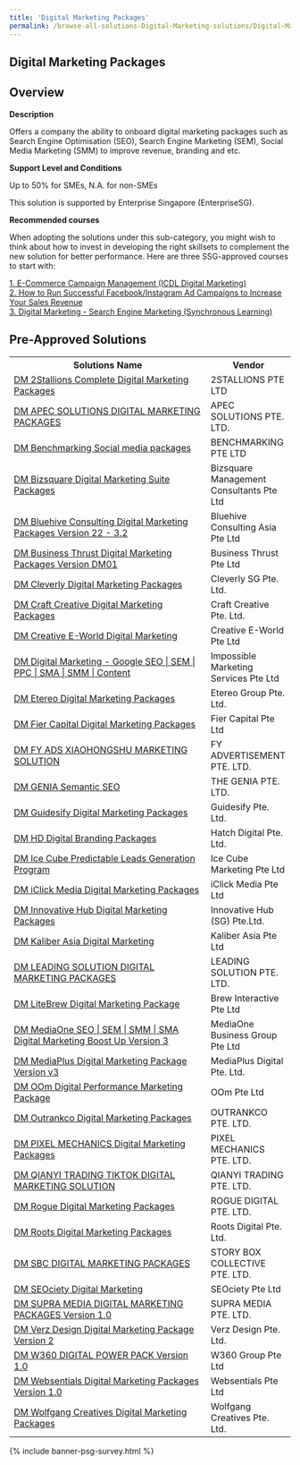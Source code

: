 ```yaml
---
title: 'Digital Marketing Packages'
permalink: /browse-all-solutions-Digital-Marketing-solutions/Digital-Marketing-Packages
---
```


## Digital Marketing Packages
## Overview

**Description**

Offers a company the ability to onboard digital marketing packages such as Search Engine Optimisation (SEO), Search Engine Marketing (SEM), Social Media Marketing (SMM) to improve revenue, branding and etc.

**Support Level and Conditions**

Up to 50% for SMEs, N.A. for non-SMEs

This solution is supported by Enterprise Singapore (EnterpriseSG).

**Recommended courses**

When adopting the solutions under this sub-category, you might wish to think about how to invest in developing the right skillsets to complement the new solution for better performance. Here are three SSG-approved courses to start with:

<a href='https://sfec.enterprisejobskills.gov.sg/Course_Internet/CourseDetail.aspx?CoursesReferenceNumber=TGS-2020505701'  target='_blank' rel='noopener'>1. E-Commerce Campaign Management (ICDL Digital Marketing) </a><br>
<a href='https://sfec.enterprisejobskills.gov.sg/Course_Internet/CourseDetail.aspx?CoursesReferenceNumber=TGS-2021007092'  target='_blank' rel='noopener'>2. How to Run Successful Facebook/Instagram Ad Campaigns to Increase Your Sales Revenue</a><br>
<a href='https://sfec.enterprisejobskills.gov.sg/Course_Internet/CourseDetail.aspx?CoursesReferenceNumber=TGS-2020501668'  target='_blank' rel='noopener'>3. Digital Marketing - Search Engine Marketing (Synchronous Learning)</a><br>

## Pre-Approved Solutions

<table>
<tr>
<th style='width: auto;'><b>Solutions Name</b></th>
<th style='width: 30%;'><b>Vendor</b></th>
</tr>
<tr>
<td><a href='/productivity-solutions-grant/solutionrepo/201529110M-DM-2Stllons-Complt-Dgtl-Mrktng-PKG-G' target='_blank'>DM 2Stallions Complete Digital Marketing Packages</a><br></td>
<td>2STALLIONS PTE LTD</td>
</tr>
<tr>
<td><a href='/productivity-solutions-grant/solutionrepo/201713785N-DM-APEC-SLNS-DIGITAL-MARKETING-PACKAGES-G' target='_blank'>DM APEC SOLUTIONS DIGITAL MARKETING PACKAGES</a><br></td>
<td>APEC SOLUTIONS PTE. LTD.</td>
</tr>
<tr>
<td><a href='/productivity-solutions-grant/solutionrepo/201714165W-DM-Bnchmrkng-Socl-md-PKG-G' target='_blank'>DM Benchmarking Social media packages</a><br></td>
<td>BENCHMARKING PTE LTD</td>
</tr>
<tr>
<td><a href='/productivity-solutions-grant/solutionrepo/201325568H-DM-Bzsqur-Dgtl-Mrktng-Sut-PKG-G' target='_blank'>DM Bizsquare Digital Marketing Suite Packages</a><br></td>
<td>Bizsquare Management Consultants Pte Ltd</td>
</tr>
<tr>
<td><a href='/productivity-solutions-grant/solutionrepo/202205403H-DM-Bluhv-CST-Dgtl-Mrktng-PKG-v-22-32-G' target='_blank'>DM Bluehive Consulting Digital Marketing Packages Version 22 - 3.2</a><br></td>
<td>Bluehive Consulting Asia Pte Ltd</td>
</tr>
<tr>
<td><a href='/productivity-solutions-grant/solutionrepo/201410722E-DM-Busnss-Thrust-Dgtl-Mrktng-PKG-v-DM01-G' target='_blank'>DM Business Thrust Digital Marketing Packages Version DM01</a><br></td>
<td>Business Thrust Pte Ltd</td>
</tr>
<tr>
<td><a href='/productivity-solutions-grant/solutionrepo/201734623N-DM-Clvrly-Dgtl-Mrktng-PKG-G' target='_blank'>DM Cleverly Digital Marketing Packages</a><br></td>
<td>Cleverly SG Pte. Ltd.</td>
</tr>
<tr>
<td><a href='/productivity-solutions-grant/solutionrepo/201920974R-DM-Crft-Crtv-Dgtl-Mrktng-PKG-G' target='_blank'>DM Craft Creative Digital Marketing Packages</a><br></td>
<td>Craft Creative Pte. Ltd.</td>
</tr>
<tr>
<td><a href='/productivity-solutions-grant/solutionrepo/200200017N-DM-Crtv-EWorld-Dgtl-Mrktng-G' target='_blank'>DM Creative E-World Digital Marketing</a><br></td>
<td>Creative E-World Pte Ltd</td>
</tr>
<tr>
<td><a href='/productivity-solutions-grant/solutionrepo/201621104R-DM-Dgtl-Mrktng-Googl-SEO-SEM-PPC-SMA-SMM-Contnt-G' target='_blank'>DM Digital Marketing - Google SEO | SEM | PPC | SMA | SMM | Content</a><br></td>
<td>Impossible Marketing Services Pte Ltd</td>
</tr>
<tr>
<td><a href='/productivity-solutions-grant/solutionrepo/201229727W-DM-Etro-Dgtl-Mrktng-PKG-G' target='_blank'>DM Etereo Digital Marketing Packages</a><br></td>
<td>Etereo Group Pte. Ltd.</td>
</tr>
<tr>
<td><a href='/productivity-solutions-grant/solutionrepo/201800551Z-DM-Fr-Cptl-Dgtl-Mrktng-PKG-G' target='_blank'>DM Fier Capital Digital Marketing Packages</a><br></td>
<td>Fier Capital Pte Ltd</td>
</tr>
<tr>
<td><a href='/productivity-solutions-grant/solutionrepo/202201831W-DM-FY-ADS-XIAOHONGSHU-MARKETING-SLN-G' target='_blank'>DM FY ADS XIAOHONGSHU MARKETING SOLUTION</a><br></td>
<td>FY ADVERTISEMENT PTE. LTD.</td>
</tr>
<tr>
<td><a href='/productivity-solutions-grant/solutionrepo/201916250E-DM-GENIA-Smntc-SEO-G' target='_blank'>DM GENIA Semantic SEO</a><br></td>
<td>THE GENIA PTE. LTD.</td>
</tr>
<tr>
<td><a href='/productivity-solutions-grant/solutionrepo/202012036D-DM-Gudsfy-Dgtl-Mrktng-PKG-G' target='_blank'>DM Guidesify Digital Marketing Packages</a><br></td>
<td>Guidesify Pte. Ltd.</td>
</tr>
<tr>
<td><a href='/productivity-solutions-grant/solutionrepo/202113658W-DM-HD-Dgtl-Brndng-PKG-G' target='_blank'>DM HD Digital Branding Packages</a><br></td>
<td>Hatch Digital Pte. Ltd.</td>
</tr>
<tr>
<td><a href='/productivity-solutions-grant/solutionrepo/201808580W-DM-Ic-Cub-Prdctbl-Lds-Gnrton-Progrm-G' target='_blank'>DM Ice Cube Predictable Leads Generation Program</a><br></td>
<td>Ice Cube Marketing Pte Ltd</td>
</tr>
<tr>
<td><a href='/productivity-solutions-grant/solutionrepo/201134148Z-DM-Clck-Md-Dgtl-Mrktng-PKG-G' target='_blank'>DM iClick Media Digital Marketing Packages</a><br></td>
<td>iClick Media Pte Ltd</td>
</tr>
<tr>
<td><a href='/productivity-solutions-grant/solutionrepo/201632791Z-DM-Innovtv-Hub-Dgtl-Mrktng-PKG-G' target='_blank'>DM Innovative Hub Digital Marketing Packages</a><br></td>
<td>Innovative Hub (SG) Pte.Ltd.</td>
</tr>
<tr>
<td><a href='/productivity-solutions-grant/solutionrepo/202008814M-DM-Klbr-As-Dgtl-Mrktng-G' target='_blank'>DM Kaliber Asia Digital Marketing</a><br></td>
<td>Kaliber Asia Pte Ltd</td>
</tr>
<tr>
<td><a href='/productivity-solutions-grant/solutionrepo/201531216Z-DM-LEADING-SLN-DIGITAL-MARKETING-PACKAGES-G' target='_blank'>DM LEADING SOLUTION DIGITAL MARKETING PACKAGES</a><br></td>
<td>LEADING SOLUTION PTE. LTD.</td>
</tr>
<tr>
<td><a href='/productivity-solutions-grant/solutionrepo/201705156N-DM-LtBrw-Dgtl-Mrktng-Pckg-G' target='_blank'>DM LiteBrew Digital Marketing Package</a><br></td>
<td>Brew Interactive Pte Ltd</td>
</tr>
<tr>
<td><a href='/productivity-solutions-grant/solutionrepo/201322157W-DM-MdOn-SEO-SEM-SMM-SMA-Dgtl-Mrktng-Boost-Up-v-3-G' target='_blank'>DM MediaOne SEO | SEM | SMM | SMA Digital Marketing Boost Up Version 3</a><br></td>
<td>MediaOne Business Group Pte Ltd</td>
</tr>
<tr>
<td><a href='/productivity-solutions-grant/solutionrepo/201329629H-DM-MdPlus-Dgtl-Mrktng-Pckg-v-v3-G' target='_blank'>DM MediaPlus Digital Marketing Package Version v3</a><br></td>
<td>MediaPlus Digital Pte. Ltd.</td>
</tr>
<tr>
<td><a href='/productivity-solutions-grant/solutionrepo/200617554M-DM-OOm-Dgtl-Prformnc-Mrktng-Pckg-G' target='_blank'>DM OOm Digital Performance Marketing Package</a><br></td>
<td>OOm Pte Ltd</td>
</tr>
<tr>
<td><a href='/productivity-solutions-grant/solutionrepo/202008698H-DM-Outrnkco-Dgtl-Mrktng-PKG-G' target='_blank'>DM Outrankco Digital Marketing Packages</a><br></td>
<td>OUTRANKCO PTE. LTD.</td>
</tr>
<tr>
<td><a href='/productivity-solutions-grant/solutionrepo/201840067W-DM-PIXEL-MECHANICS-Dgtl-Mrktng-PKG-G' target='_blank'>DM PIXEL MECHANICS Digital Marketing Packages</a><br></td>
<td>PIXEL MECHANICS PTE. LTD.</td>
</tr>
<tr>
<td><a href='/productivity-solutions-grant/solutionrepo/201832282M-DM-QIANYI-TRADING-TIKTOK-DIGITAL-MARKETING-SLN-G' target='_blank'>DM QIANYI TRADING TIKTOK DIGITAL MARKETING SOLUTION</a><br></td>
<td>QIANYI TRADING PTE. LTD.</td>
</tr>
<tr>
<td><a href='/productivity-solutions-grant/solutionrepo/201915397K-DM-Rogu-Dgtl-Mrktng-PKG-G' target='_blank'>DM Rogue Digital Marketing Packages</a><br></td>
<td>ROGUE DIGITAL PTE. LTD.</td>
</tr>
<tr>
<td><a href='/productivity-solutions-grant/solutionrepo/201610836D-DM-Roots-Dgtl-Mrktng-PKG-G' target='_blank'>DM Roots Digital Marketing Packages</a><br></td>
<td>Roots Digital Pte. Ltd.</td>
</tr>
<tr>
<td><a href='/productivity-solutions-grant/solutionrepo/201941618M-DM-SBC-DIGITAL-MARKETING-PACKAGES-G' target='_blank'>DM SBC DIGITAL MARKETING PACKAGES</a><br></td>
<td>STORY BOX COLLECTIVE PTE. LTD.</td>
</tr>
<tr>
<td><a href='/productivity-solutions-grant/solutionrepo/201605009E-DM-SEOcty-Dgtl-Mrktng-G' target='_blank'>DM SEOciety Digital Marketing</a><br></td>
<td>SEOciety Pte Ltd</td>
</tr>
<tr>
<td><a href='/productivity-solutions-grant/solutionrepo/202318025H-DM-SUPRA-MEDIA-DIGITAL-MARKETING-PACKAGES-v-10-G' target='_blank'>DM SUPRA MEDIA DIGITAL MARKETING PACKAGES Version 1.0</a><br></td>
<td>SUPRA MEDIA PTE. LTD.</td>
</tr>
<tr>
<td><a href='/productivity-solutions-grant/solutionrepo/200908223H-DM-Vrz-Dsgn-Dgtl-Mrktng-Pckg-v-2-G' target='_blank'>DM Verz Design Digital Marketing Package Version 2</a><br></td>
<td>Verz Design Pte. Ltd.</td>
</tr>
<tr>
<td><a href='/productivity-solutions-grant/solutionrepo/201842642W-DM-W360-DIGITAL-POWER-PACK-v-10-G' target='_blank'>DM W360 DIGITAL POWER PACK Version 1.0</a><br></td>
<td>W360 Group Pte Ltd</td>
</tr>
<tr>
<td><a href='/productivity-solutions-grant/solutionrepo/201736601Z-DM-Wbsntls-Dgtl-Mrktng-PKG-v-10-G' target='_blank'>DM Websentials Digital Marketing Packages Version 1.0</a><br></td>
<td>Websentials Pte Ltd</td>
</tr>
<tr>
<td><a href='/productivity-solutions-grant/solutionrepo/202020389H-DM-Wolfgng-Crtvs-Dgtl-Mrktng-PKG-G' target='_blank'>DM Wolfgang Creatives Digital Marketing Packages</a><br></td>
<td>Wolfgang Creatives Pte. Ltd.</td>
</tr>
</table>

{% include banner-psg-survey.html %}
